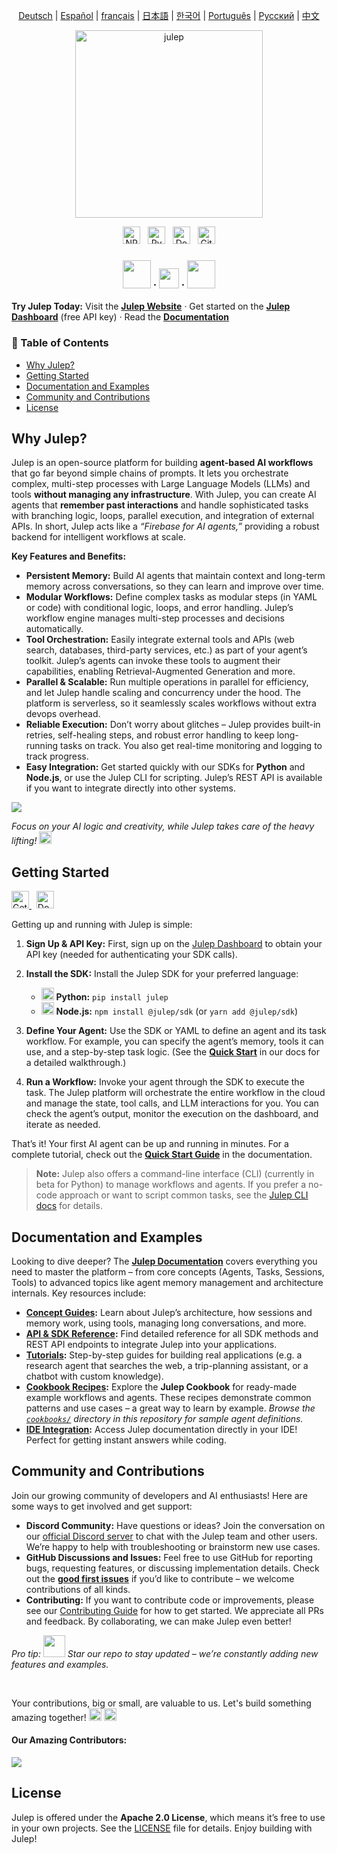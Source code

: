 <sup><div align="center">
  <!-- Keep these links. Translations will automatically update with the README. -->
  [Deutsch](https://www.readme-i18n.com/julep-ai/julep?lang=de) | 
  [Español](https://www.readme-i18n.com/julep-ai/julep?lang=es) | 
  [français](https://www.readme-i18n.com/julep-ai/julep?lang=fr) | 
  [日本語](https://www.readme-i18n.com/julep-ai/julep?lang=ja) | 
  [한국어](https://www.readme-i18n.com/julep-ai/julep?lang=ko) | 
  [Português](https://www.readme-i18n.com/julep-ai/julep?lang=pt) | 
  [Русский](https://www.readme-i18n.com/julep-ai/julep?lang=ru) | 
  [中文](https://www.readme-i18n.com/julep-ai/julep?lang=zh)
</div></sup>

<div align="center" id="top">
<img src="https://socialify.git.ci/julep-ai/julep/image?description=1&descriptionEditable=Serverless%20AI%20Workflows%20for%20Data%20%26%20ML%20Teams&font=Source%20Code%20Pro&logo=https%3A%2F%2Fraw.githubusercontent.com%2Fjulep-ai%2Fjulep%2Fdev%2F.github%2Fjulep-logo.svg&owner=1&forks=1&pattern=Solid&stargazers=1&theme=Auto" alt="julep" height=300 />

<br>
  <p>
   <a href="https://www.npmjs.com/package/@julep/sdk"><img src="https://img.shields.io/npm/v/%40julep%2Fsdk?style=social&amp;logo=npm&amp;link=https%3A%2F%2Fwww.npmjs.com%2Fpackage%2F%40julep%2Fsdk" alt="NPM Version" height="28"></a>
    <span>&nbsp;</span>
    <a href="https://pypi.org/project/julep"><img src="https://img.shields.io/pypi/v/julep?style=social&amp;logo=python&amp;label=PyPI&amp;link=https%3A%2F%2Fpypi.org%2Fproject%2Fjulep" alt="PyPI - Version" height="28"></a>
    <span>&nbsp;</span>
    <a href="https://hub.docker.com/u/julepai"><img src="https://img.shields.io/docker/v/julepai/agents-api?sort=semver&amp;style=social&amp;logo=docker&amp;link=https%3A%2F%2Fhub.docker.com%2Fu%2Fjulepai" alt="Docker Image Version" height="28"></a>
    <span>&nbsp;</span>
    <a href="https://choosealicense.com/licenses/apache/"><img src="https://img.shields.io/github/license/julep-ai/julep" alt="GitHub License" height="28"></a>
  </p>
  
  <h3 align="center">
    <a href="https://discord.com/invite/JTSBGRZrzj" rel="dofollow"><img src="https://user-images.githubusercontent.com/74038190/235294015-47144047-25ab-417c-af1b-6746820a20ff.gif" width="45"></a>
    ·
    <a href="https://x.com/julep_ai" rel="dofollow"><img src="https://raw.githubusercontent.com/gist/IgnaceMaes/744cd9cf41ec6acf46fc8f4e9f370f86/raw/d16658c2945d30c8a953b35cb17dd7085111b46c/x-logo.svg" width="32"></a>
    ·
    <a href="https://www.linkedin.com/company/julep-ai" rel="dofollow"><img src="https://user-images.githubusercontent.com/74038190/235294012-0a55e343-37ad-4b0f-924f-c8431d9d2483.gif" width="45"></a>

  </h3>
</div>

**Try Julep Today:** Visit the **[Julep Website](https://julep.ai)** · Get started on the **[Julep Dashboard](https://dashboard.julep.ai)** (free API key) · Read the **[Documentation](https://docs.julep.ai/introduction/julep)**

<!-- START doctoc generated TOC please keep comment here to allow auto update -->
<!-- DON'T EDIT THIS SECTION, INSTEAD RE-RUN doctoc TO UPDATE -->
<h3>📖 Table of Contents</h3>

- [Why Julep?](#why-julep)
- [Getting Started](#getting-started)
- [Documentation and Examples](#documentation-and-examples)
- [Community and Contributions](#community-and-contributions)
- [License](#license)

<!-- END doctoc generated TOC please keep comment here to allow auto update -->




## Why Julep?

Julep is an open-source platform for building **agent-based AI workflows** that go far beyond simple chains of prompts. It lets you orchestrate complex, multi-step processes with Large Language Models (LLMs) and tools **without managing any infrastructure**. With Julep, you can create AI agents that **remember past interactions** and handle sophisticated tasks with branching logic, loops, parallel execution, and integration of external APIs. In short, Julep acts like a *“Firebase for AI agents,”* providing a robust backend for intelligent workflows at scale.

**Key Features and Benefits:**

* **Persistent Memory:** Build AI agents that maintain context and long-term memory across conversations, so they can learn and improve over time.
* **Modular Workflows:** Define complex tasks as modular steps (in YAML or code) with conditional logic, loops, and error handling. Julep’s workflow engine manages multi-step processes and decisions automatically.
* **Tool Orchestration:** Easily integrate external tools and APIs (web search, databases, third-party services, etc.) as part of your agent’s toolkit. Julep’s agents can invoke these tools to augment their capabilities, enabling Retrieval-Augmented Generation and more.
* **Parallel & Scalable:** Run multiple operations in parallel for efficiency, and let Julep handle scaling and concurrency under the hood. The platform is serverless, so it seamlessly scales workflows without extra devops overhead.
* **Reliable Execution:** Don’t worry about glitches – Julep provides built-in retries, self-healing steps, and robust error handling to keep long-running tasks on track. You also get real-time monitoring and logging to track progress.
* **Easy Integration:** Get started quickly with our SDKs for **Python** and **Node.js**, or use the Julep CLI for scripting. Julep’s REST API is available if you want to integrate directly into other systems.

<img src="./.github/julep.gif"/>

*Focus on your AI logic and creativity, while Julep takes care of the heavy lifting!* <img src="https://github.com/Anmol-Baranwal/Cool-GIFs-For-GitHub/assets/74038190/2c0eef4b-7b75-42bd-9722-4bea97a2d532" width="20">



## Getting Started
<p>
    <a href="https://dashboard.julep.ai">
      <img src="https://img.shields.io/badge/Get_API_Key-FF5733?style=logo=data:image/svg+xml;base64,PHN2ZyB4bWxucz0iaHR0cDovL3d3dy53My5vcmcvMjAwMC9zdmciIHZpZXdCb3g9IjAgMCAyNCAyNCIgZmlsbD0id2hpdGUiPjxwYXRoIGQ9Ik0xMiAxTDMgNXYxNGw5IDQgOS00VjVsLTktNHptMCAyLjh2MTYuNEw1IDE2LjJWNi44bDctMy4yem0yIDguMmwtMi0yLTIgMiAyIDIgMi0yeiIvPjwvc3ZnPg==" alt="Get API Key" height="28">
    </a>
    <span>&nbsp;</span>
    <a href="https://docs.julep.ai">
      <img src="https://img.shields.io/badge/Documentation-4B32C3?style=logo=gitbook&logoColor=white" alt="Documentation" height="28">
    </a>
  </p>
Getting up and running with Julep is simple:

1. **Sign Up & API Key:** First, sign up on the [Julep Dashboard](https://dashboard.julep.ai) to obtain your API key (needed for authenticating your SDK calls).
2. **Install the SDK:** Install the Julep SDK for your preferred language:

   * <img src="https://user-images.githubusercontent.com/74038190/212257472-08e52665-c503-4bd9-aa20-f5a4dae769b5.gif" width="20"> **Python:** `pip install julep`
   * <img src="https://user-images.githubusercontent.com/74038190/212257454-16e3712e-945a-4ca2-b238-408ad0bf87e6.gif" width="20"> **Node.js:** `npm install @julep/sdk` (or `yarn add @julep/sdk`)
3. **Define Your Agent:** Use the SDK or YAML to define an agent and its task workflow. For example, you can specify the agent’s memory, tools it can use, and a step-by-step task logic. (See the **[Quick Start](https://docs.julep.ai/introduction/quick-start)** in our docs for a detailed walkthrough.)
4. **Run a Workflow:** Invoke your agent through the SDK to execute the task. The Julep platform will orchestrate the entire workflow in the cloud and manage the state, tool calls, and LLM interactions for you. You can check the agent’s output, monitor the execution on the dashboard, and iterate as needed.

That’s it! Your first AI agent can be up and running in minutes. For a complete tutorial, check out the **[Quick Start Guide](https://docs.julep.ai/introduction/quick-start)** in the documentation.

> **Note:** Julep also offers a command-line interface (CLI) (currently in beta for Python) to manage workflows and agents. If you prefer a no-code approach or want to script common tasks, see the [Julep CLI docs](https://docs.julep.ai/responses/quickstart#cli-installation) for details.



## Documentation and Examples


Looking to dive deeper? The **[Julep Documentation](https://docs.julep.ai)** covers everything you need to master the platform – from core concepts (Agents, Tasks, Sessions, Tools) to advanced topics like agent memory management and architecture internals. Key resources include:

* **[Concept Guides](https://docs.julep.ai/concepts/):** Learn about Julep’s architecture, how sessions and memory work, using tools, managing long conversations, and more.
* **[API & SDK Reference](https://docs.julep.ai/api-reference/):** Find detailed reference for all SDK methods and REST API endpoints to integrate Julep into your applications.
* **[Tutorials](https://docs.julep.ai/tutorials/):** Step-by-step guides for building real applications (e.g. a research agent that searches the web, a trip-planning assistant, or a chatbot with custom knowledge).
* **[Cookbook Recipes](https://github.com/julep-ai/julep/tree/dev/cookbooks):** Explore the **Julep Cookbook** for ready-made example workflows and agents. These recipes demonstrate common patterns and use cases – a great way to learn by example. *Browse the [`cookbooks/`](https://github.com/julep-ai/julep/tree/dev/cookbooks) directory in this repository for sample agent definitions.*
* **[IDE Integration](https://context7.com/julep-ai/julep):** Access Julep documentation directly in your IDE! Perfect for getting instant answers while coding.



## Community and Contributions

Join our growing community of developers and AI enthusiasts! Here are some ways to get involved and get support:

* **Discord Community:** Have questions or ideas? Join the conversation on our [official Discord server](https://discord.gg/7H5peSN9QP) to chat with the Julep team and other users. We’re happy to help with troubleshooting or brainstorm new use cases.
* **GitHub Discussions and Issues:** Feel free to use GitHub for reporting bugs, requesting features, or discussing implementation details. Check out the [**good first issues**](https://github.com/julep-ai/julep/issues?q=is%3Aissue+is%3Aopen+label%3A%22good+first+issue%22) if you’d like to contribute – we welcome contributions of all kinds.
* **Contributing:** If you want to contribute code or improvements, please see our [Contributing Guide](.github/CONTRIBUTING.md) for how to get started. We appreciate all PRs and feedback. By collaborating, we can make Julep even better!

*Pro tip: <img src="https://github.com/Anmol-Baranwal/Cool-GIFs-For-GitHub/assets/74038190/e379a33a-b428-4385-b44f-3da16e7bac9f" width="35"> Star our repo to stay updated – we’re constantly adding new features and examples.*    

<br/>

Your contributions, big or small, are valuable to us. Let's build something amazing together!    <img src="https://github.com/Anmol-Baranwal/Cool-GIFs-For-GitHub/assets/74038190/2c0eef4b-7b75-42bd-9722-4bea97a2d532" width="20">
 <img src="https://user-images.githubusercontent.com/74038190/216125640-2783ebd5-e63e-4ed1-b491-627a40b24850.png" width="20">

<h4>Our Amazing Contributors:</h4>

<a href="https://github.com/julep-ai/julep/graphs/contributors">
  <img src="https://contrib.rocks/image?repo=julep-ai/julep" />
</a>

<br/>

## License

Julep is offered under the **Apache 2.0 License**, which means it’s free to use in your own projects. See the [LICENSE](.github/LICENSE) file for details. Enjoy building with Julep!
